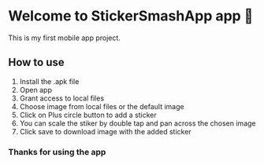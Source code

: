 # Welcome to StickerSmashApp app 👋

This is my first mobile app project.

## How to use

1. Install the .apk file
2. Open app
3. Grant access to local files
4. Choose image from local files or the default image
5. Click on Plus circle button to add a sticker
6. You can scale the stiker by double tap and pan across the chosen image
7. Click save to download image with the added sticker

### Thanks for using the app
